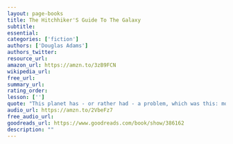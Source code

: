 ```yaml
---
layout: page-books
title: The Hitchhiker'S Guide To The Galaxy
subtitle: 
essential: 
categories: ['fiction']
authors: ['Douglas Adams']
authors_twitter: 
resource_url: 
amazon_url: https://amzn.to/3zB9FCN
wikipedia_url: 
free_url: 
summary_url: 
rating_order: 
lesson: ['']
quote: "This planet has - or rather had - a problem, which was this: most of the people living on it were unhappy for pretty much of the time. Many solutions were suggested for this problem, but most of these were largely concerned with the movement of small green pieces of paper, which was odd because on the whole it wasn't the small green pieces of paper that were unhappy."
audio_url: https://amzn.to/2VbeFz7
free_audio_url: 
goodreads_url: https://www.goodreads.com/book/show/386162
description: ""
---
```

